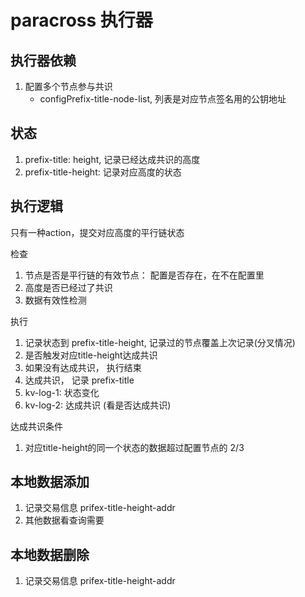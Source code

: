 # paracross 执行器

## 执行器依赖

 1. 配置多个节点参与共识
    * configPrefix-title-node-list, 列表是对应节点签名用的公钥地址

## 状态
 1. prefix-title: height, 记录已经达成共识的高度
 1. prefix-title-height: 记录对应高度的状态

## 执行逻辑

只有一种action，提交对应高度的平行链状态

检查
 1. 节点是否是平行链的有效节点： 配置是否存在，在不在配置里
 1. 高度是否已经过了共识
 1. 数据有效性检测

执行
 1. 记录状态到 prefix-title-height, 记录过的节点覆盖上次记录(分叉情况)
 1. 是否触发对应title-height达成共识
 1. 如果没有达成共识， 执行结束
 1. 达成共识， 记录 prefix-title
 1. kv-log-1: 状态变化
 1. kv-log-2: 达成共识 (看是否达成共识)

达成共识条件
 1. 对应title-height的同一个状态的数据超过配置节点的 2/3


## 本地数据添加
 1. 记录交易信息 prifex-title-height-addr
 1. 其他数据看查询需要

## 本地数据删除
 1. 记录交易信息 prifex-title-height-addr

